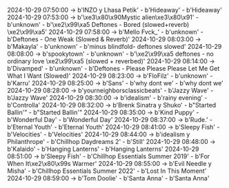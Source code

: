 2024-10-29 07:50:00 -> b'INZO y Lhasa Petik' - b'Hideaway' - b'Hideaway'
2024-10-29 07:53:00 -> b'\xe3\x80\x90Mystic alien\xe3\x80\x91' - b'unknown' - b'\xe2\x99\xa5 Deftones - Bored (slowed+reverb) \xe2\x99\xa5'
2024-10-29 07:58:00 -> b'Mello Fvck_' - b'unknown' - b'Deftones - One Weak (Slowed & Reverb)'
2024-10-29 08:03:00 -> b'Makayla' - b'unknown' - b'minus blindfold- deftones slowed'
2024-10-29 08:08:00 -> b'spookytown' - b'unknown' - b'\xe2\x99\xa5 deftones - no ordinary love \xe2\x99\xa5 (slowed + reverbed)'
2024-10-29 08:14:00 -> b'Divamped' - b'unknown' - b'Deftones - Please Please Please Let Me Get What I Want (Slowed)'
2024-10-29 08:23:00 -> b'FloFilz' - b'unknown' - b'Karru'
2024-10-29 08:25:00 -> b'Sans' - b'why dont we' - b'why dont we'
2024-10-29 08:28:00 -> b'yourneighborsclassicbeats' - b'Jazzy Wave' - b'Jazzy Wave'
2024-10-29 08:30:00 -> b'idealism' - b'rainy evening' - b'Controlla'
2024-10-29 08:32:00 -> b'Brenk Sinatra y Shuko' - b"Started Ballin'" - b"Started Ballin'"
2024-10-29 08:35:00 -> b'Kind Puppy' - b'Wonderful Day' - b'Wonderful Day'
2024-10-29 08:37:00 -> b'Rude.' - b'Eternal Youth' - b'Eternal Youth'
2024-10-29 08:41:00 -> b'Sleepy Fish' - b'Velocities' - b'Velocities'
2024-10-29 08:44:00 -> b'idealism y Philanthrope' - b'Chillhop Daydreams 2' - b'Still'
2024-10-29 08:48:00 -> b'Kalaido' - b'Hanging Lanterns' - b'Hanging Lanterns'
2024-10-29 08:51:00 -> b'Sleepy Fish' - b'Chillhop Essentials Summer 2019' - b'For When It\xe2\x80\x99s Warmer'
2024-10-29 08:55:00 -> b'Evil Needle y Misha' - b'Chillhop Essentials Summer 2022' - b'Lost In This Moment'
2024-10-29 08:59:00 -> b'Tom Doolie' - b'Santa Anna' - b'Santa Anna'
